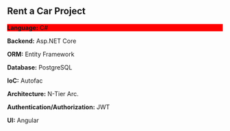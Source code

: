 <h2>Rent a Car Project</h2>
<p style="background-color:Red;"><b>Language:</b> C#</p>
<p><b>Backend:</b> Asp.NET Core</p>
<p><b>ORM:</b> Entity Framework</p>
<p><b>Database:</b> PostgreSQL</p>
<p><b>IoC:</b> Autofac</p>
<p><b>Architecture:</b> N-Tier Arc.</p>
<p><b>Authentication/Authorization:</b> JWT</p>
<p><b>UI:</b> Angular</p>
